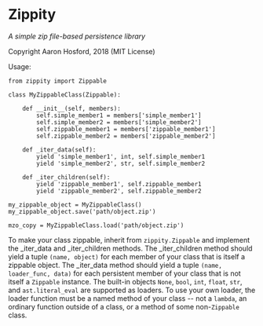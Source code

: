 # Zippity

*A simple zip file-based persistence library*

Copyright Aaron Hosford, 2018 (MIT License)


Usage:

    from zippity import Zippable

    class MyZippableClass(Zippable):
    
        def __init__(self, members):
            self.simple_member1 = members['simple_member1']
            self.simple_member2 = members['simple_member2']
            self.zippable_member1 = members['zippable_member1']
            self.zippable_member2 = members['zippable_member2']

        def _iter_data(self):
            yield 'simple_member1', int, self.simple_member1
            yield 'simple_member2', str, self.simple_member2

        def _iter_children(self):
            yield 'zippable_member1', self.zippable_member1
            yield 'zippable_member2', self.zippable_member2

    my_zippable_object = MyZippableClass()
    my_zippable_object.save('path/object.zip')

    mzo_copy = MyZippableClass.load('path/object.zip')


To make your class zippable, inherit from `zippity.Zippable` and implement the 
_iter_data and _iter_children methods. The _iter_children method should yield
a tuple `(name, object)` for each member of your class that is itself a 
zippable object. The _iter_data method should yield a tuple `(name, 
loader_func, data)` for each persistent member of your class that is not 
itself a `Zippable` instance. The built-in objects `None`, `bool`, `int`, 
`float`, `str`, and `ast.literal_eval` are supported as loaders. To use your 
own loader, the loader function must be a named method of your class -- not a 
`lambda`, an ordinary function outside of a class, or a method of some 
non-`Zippable` class.
